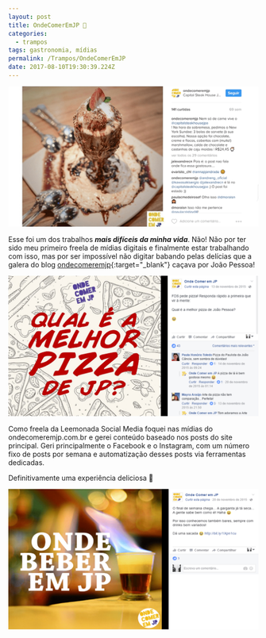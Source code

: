 ```yaml
---
layout: post
title: OndeComerEmJP 🍨
categories:
  - trampos
tags: gastronomia, mídias
permalink: /Trampos/OndeComerEmJP
date: 2017-08-10T19:30:39.224Z
---
```

![foto de sorvete em post do instagram](/images/uploads/ondecomeremjp02.png)

Esse foi um dos trabalhos ***mais difíceis da minha vida***. Não! Não por ter sido meu primeiro freela de mídias digitais e finalmente estar trabalhando com isso, mas por ser impossível não digitar babando pelas delícias que a galera do blog [ondecomeremjp](http://www.ondecomeremjp.com.br/){:target="_blank"} caçava por João Pessoa!

![post no facebook perguntando qual a melhor pizza de joão pessoa](/images/uploads/ondecomeremjp01.png)

Como freela da Leemonada Social Media foquei nas mídias do ondecomeremjp.com.br e gerei conteúdo baseado nos posts do site principal. Geri principalmente o Facebook e o Instagram, com um número fixo de posts por semana e automatização desses posts via ferramentas dedicadas.

Definitivamente uma experiência deliciosa 🤤

![post no facebook falando sobre bares de João Pessoa](/images/uploads/ondecomeremjp03.png)